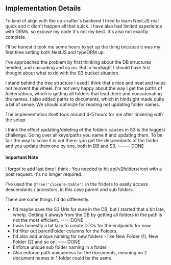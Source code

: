 ## Implementation Details

To kind of align with the co-crafter's backend I tried to learn Nest.JS real quick and it didn't happen all that quick. I have also had limited experience with ORMs, so excuse my code it's not my best. It's also not exactly complete. 

I'll be honest it took me some hours to set up the thing because it was my first time setting both NestJS and typeORM up. 

I've approached the problem by first thinking about the DB structures needed, and cascading and so on. But in hindsight I should have first thought about what to do with the S3 bucket situation.

I stand behind the tree structure I used I think that's nice and neat and helps not reinvent the wheel. I'm not very happy about the way I get the paths of folders/docs, which is getting all folders that lead there and concatenating the names. 
I also added paths to documents, which in hindsight made quite a bit of sense. We should optimize for reading not updating folder names. 

The implementation itself took around 4-5 hours for me after tinkering with the setup. 

I think the effect updating/deleting of the folders causes in S3 is the biggest challenge. Going over all keys/paths you name it and updating them. To be fair the way to solve it is out there: you get the descendants of the folder and you update them one by one, both in DB and S3.  ------ DONE

#### Important Note
I forgot to add last time I think : You needed to hit api/v2folders/root with a post request. It's no longer required. 


I've used the `@Tree('closure-table')` in the folders to easily access descendants / ancestors, in this case parent and sub folders. 

There are some things I'd do differently. 

- I'd maybe save the S3 Urls for sure in the DB, but I started that a bit late, whelp. Getting it always from the DB by getting all folders in the path is not the  most efficient.  -----DONE
- I was honestly a bit lazy to create DTOs for the endpoints for now.
- I'd filter out parentFolder columns for the Folders.
- I'd also add unique naming for new folders - like New Folder (1), New Folder (2) and so on. ---- DONE
- Enforce unique sub folder naming in a folder
- Also enforce path uniqueness for the documents, meaning no 2 document names in 1 folder could be the same. 
